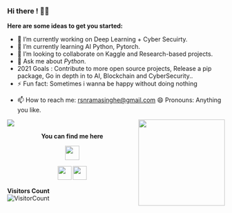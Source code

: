 ### Hi there ! 👋😄


**Here are some ideas to get you started:**

- 🔭 I’m currently working on Deep Learning + Cyber Secuirty.
- 🌱 I’m currently learning AI Python, Pytorch.
- 👯 I’m looking to collaborate on Kaggle and Research-based projects.
- 💬 Ask me about *Python*.
- 2021 Goals : Contribute to more open source projects, Release a pip package, Go in depth in to AI, Blockchain and CyberSecurity..
- ⚡ Fun fact: Sometimes i wanna be happy without doing nothing
<!---- 🤔 I’m looking for help with [Stacked Hourglass Network](https://arxiv.org/abs/1603.06937#:~:text=We%20refer%20to%20the%20architecture,benchmarks%20outcompeting%20all%20recent%20methods.), [JPP-Net](https://arxiv.org/pdf/1804.01984).-->
- 📫 How to reach me: rsnramasinghe@gmail.com
😄 Pronouns: Anything you like.
<!--- - ⚡ Fun fact: Undergrad in ECE but don't know why I chose that.  -->

![](https://github-readme-stats.vercel.app/api?username=rishier827&show_icons=true&title_color=E88795&icon_color=FF33FF&text_color=D6BCD5&bg_color=151515)
<img align='right' src='https://github.com/Rishit-dagli/Rishit-dagli/blob/master/images/octocat-anime.gif' width='200"'>  

<p align = "center"><b>You can find me here</b></p>
<p align = "center"><img align="center" src="https://github.com/rajput2107/rajput2107/blob/master/Assets/Handshake.gif" height="33px" /></p>
<!--<p align = "center"><a><img src="https://icon-library.net//images/icon-programmer/icon-programmer-14.jpg" width="150px" height="150px" /></a></p>  -->
<p align = "center"><a href="https://www.linkedin.com/in/nishara-ramasinghe-7976ab15a/"><img src="https://github.com/hussainweb/hussainweb/blob/main/icons/linkedin.png" width="32px" height="32px"></a>  <a href="https://medium.com/@rsnramasinghe"><img src="https://cdn.jsdelivr.net/npm/simple-icons@3.0.1/icons/medium.svg" width="32px" height="32px"></a>  </p>  
  
**Visitors Count**  
![VisitorCount](https://profile-counter.glitch.me/{rishier827}/count.svg)
<!-- https://cdn4.iconfinder.com/data/icons/logos-and-brands/512/189_Kaggle_logo_logos-512 -->

